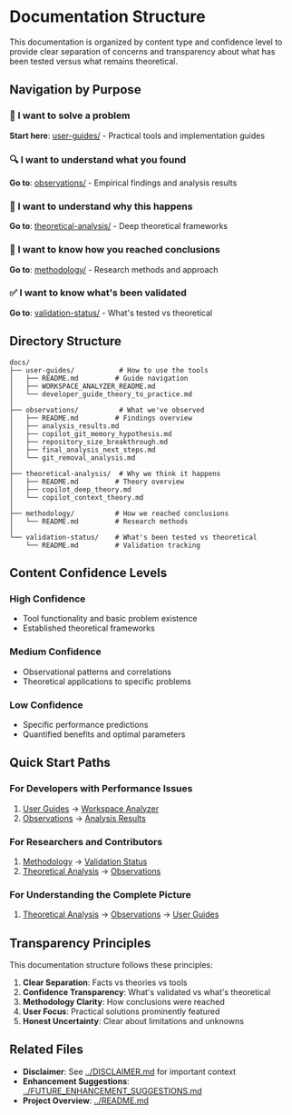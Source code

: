 # Documentation Structure

This documentation is organized by content type and confidence level to provide clear separation of concerns and transparency about what has been tested versus what remains theoretical.

## Navigation by Purpose

### 🚀 I want to solve a problem
**Start here**: [user-guides/](user-guides/) - Practical tools and implementation guides

### 🔍 I want to understand what you found  
**Go to**: [observations/](observations/) - Empirical findings and analysis results

### 🧠 I want to understand why this happens
**Go to**: [theoretical-analysis/](theoretical-analysis/) - Deep theoretical frameworks

### 🔬 I want to know how you reached conclusions
**Go to**: [methodology/](methodology/) - Research methods and approach

### ✅ I want to know what's been validated
**Go to**: [validation-status/](validation-status/) - What's tested vs theoretical

## Directory Structure

```
docs/
├── user-guides/           # How to use the tools
│   ├── README.md         # Guide navigation
│   ├── WORKSPACE_ANALYZER_README.md
│   └── developer_guide_theory_to_practice.md
│
├── observations/          # What we've observed  
│   ├── README.md         # Findings overview
│   ├── analysis_results.md
│   ├── copilot_git_memory_hypothesis.md
│   ├── repository_size_breakthrough.md
│   ├── final_analysis_next_steps.md
│   └── git_removal_analysis.md
│
├── theoretical-analysis/  # Why we think it happens
│   ├── README.md         # Theory overview
│   ├── copilot_deep_theory.md
│   └── copilot_context_theory.md
│
├── methodology/          # How we reached conclusions
│   └── README.md         # Research methods
│
└── validation-status/    # What's been tested vs theoretical
    └── README.md         # Validation tracking
```

## Content Confidence Levels

### High Confidence 
- Tool functionality and basic problem existence
- Established theoretical frameworks

### Medium Confidence
- Observational patterns and correlations
- Theoretical applications to specific problems  

### Low Confidence
- Specific performance predictions
- Quantified benefits and optimal parameters

## Quick Start Paths

### For Developers with Performance Issues
1. [User Guides](user-guides/) → [Workspace Analyzer](user-guides/WORKSPACE_ANALYZER_README.md)
2. [Observations](observations/) → [Analysis Results](observations/analysis_results.md)

### For Researchers and Contributors
1. [Methodology](methodology/) → [Validation Status](validation-status/)
2. [Theoretical Analysis](theoretical-analysis/) → [Observations](observations/)

### For Understanding the Complete Picture
1. [Theoretical Analysis](theoretical-analysis/) → [Observations](observations/) → [User Guides](user-guides/)

## Transparency Principles

This documentation structure follows these principles:

1. **Clear Separation**: Facts vs theories vs tools
2. **Confidence Transparency**: What's validated vs what's theoretical
3. **Methodology Clarity**: How conclusions were reached
4. **User Focus**: Practical solutions prominently featured
5. **Honest Uncertainty**: Clear about limitations and unknowns

## Related Files

- **Disclaimer**: See [../DISCLAIMER.md](../DISCLAIMER.md) for important context
- **Enhancement Suggestions**: [../FUTURE_ENHANCEMENT_SUGGESTIONS.md](../FUTURE_ENHANCEMENT_SUGGESTIONS.md)
- **Project Overview**: [../README.md](../README.md)